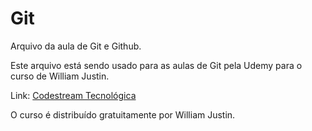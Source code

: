 # Git

Arquivo da aula de Git e Github.

Este arquivo está sendo usado para as aulas de Git pela Udemy para o curso de William Justin.

Link: [Codestream Tecnológica](https://www.codestream.com.br)

O curso é distribuído gratuitamente por William Justin.
